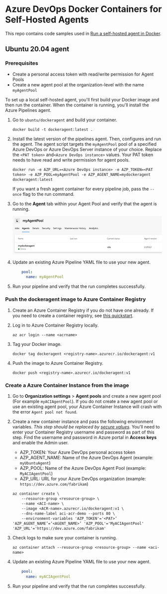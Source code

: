 # Azure DevOps Docker Containers for Self-Hosted Agents

This repo contains code samples used in [Run a self-hosted agent in Docker](https://learn.microsoft.com/en-us/azure/devops/pipelines/agents/docker?view=azure-devops).

## Ubuntu 20.04 agent

### Prerequisites

* Create a personal access token with read/write permission for Agent Pools
* Create a new agent pool at the organization-level with the name `myAgentPool`

To set up a local self-hosted agent, you'll first build your Docker image and then run the container. When the container is running, you'll install the Azure Pipelines agent.  

1. Go to `ubuntu/dockeragent` and build your container.

    ```code
    docker build -t dockeragent:latest .
    ```

2. Install the latest version of the pipelines agent. Then, configures and run the agent. The agent script targets the `myAgentPool` pool of a specified Azure DevOps or Azure DevOps Server instance of your choice. Replace the `<PAT token>` and`<Azure DevOps instance>` values. Your PAT token needs to have read and write permission for agent pools.

    ```code
    docker run -e AZP_URL=<Azure DevOps instance> -e AZP_TOKEN=<PAT token> -e AZP_POOL=myAgentPool -e AZP_AGENT_NAME=mydockeragent dockeragent:latest
    ```

    If you want a fresh agent container for every pipeline job, pass the `--once` flag to the run command.

3. Go to the **Agent** tab within your Agent Pool and verify that the agent is running.

    ![Screenshot of add agent pool.](media/myagentpool-screenshot.png)

4. Update an existing Azure Pipeline YAML file to use your new agent.

    ```yml
        pool:
          name: myAgentPool   
    ```

5. Run your pipeline and verify that the run completes successfully.

### Push the dockeragent image to Azure Container Registry 

1. Create an Azure Container Registry if you do not have one already. If you need to create a container registry, see  [this quickstart](https://learn.microsoft.com/azure/container-registry/container-registry-get-started-portal?tabs=azure-cli).

2.  Log in to Azure Container Registry locally. 

    ```code
    az acr login --name <acrname>
    ```
3. Tag your Docker image.

    ```
    docker tag dockeragent <registry-name>.azurecr.io/dockeragent:v1
    ```

4. Push the image to Azure Container Registry. 

    ```code
    docker push <registry-name>.azurecr.io/dockeragent:v1
    ```

### Create a Azure Container Instance from the image

1. Go to **Organization settings** > **Agent pools** and create a new agent pool (For example `myACIAgentPool`). If you do not create a new agent pool or use an existing agent pool, your Azure Container Instance will crash with the error `Agent pool not found`. 

2. Create a new container instance and pass the following environment variables. *This step should be replaced by [secure values](https://learn.microsoft.com/azure/container-instances/container-instances-environment-variables)*. You'll need to enter your Container Registry username and password as part of this step. Find the username and password in Azure portal in  **Access keys** and enable the Admin user. 

    * AZP_TOKEN: Your Azure DevOps personal access token
    * AZP_AGENT_NAME: Name of the Azure DevOps Agent (example: `myUbuntuAgent`)
    * AZP_POOL: Name of the Azure DevOps Agent Pool (example: `MyACIAgentPool`)
    * AZP_URL: URL for your Azure DevOps organization (example: `https://dev.azure.com/fabrikam`)


    ```code
    az container create \
        --resource-group <resource-group> \
        --name <ACI-name> \
        --image <ACR-name>.azurecr.io/dockeragent:v1 \
        --dns-name-label aci-acr-demo --ports 80 \
        --environment-variables 'AZP_TOKEN'='<PAT>’ 'AZP_AGENT_NAME’=‘<AGENT_NAME>’ 'AZP_POOL'='MyACIAgentPool' 'AZP_URL'='https://dev.azure.com/fabrikam' 
    ```

3. Check logs to make sure your container is running. 

    ```code
    az container attach --resource-group <resource-group> --name <aci-name>
    ```

4. Update an existing Azure Pipeline YAML file to use your new agent.

    ```yml
        pool:
          name: myACIAgentPool   
    ```

5. Run your pipeline and verify that the run completes successfully.
